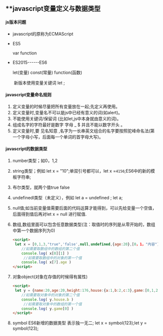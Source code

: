 ## **javascript变量定义与数据类型

#### js版本问题

- javascript的原称为ECMAScript   	

- ES5 

  	var		function 

- ES2015------ES6

  	let(变量)	 	const(常量)		function(函数)		

  ​	新版本使用变量关键词   let ;

#### javascript变量命名规则

1. 定义变量的时候尽量把所有变量放在一起;先定义再使用。
2. 定义变量时,变量名不可以是js中已经有意义的词(如alert)。
3. 不能使用关键词/保留词  (比如let,js中本身就由意义的词)。
4. 组成名字的字符最好是数字 字母 _ $  并且不能以数字开头 。
5. 定义变量时,要 见名知意	,名字为一长串英文组合的名字要按照驼峰命名法(第一个字母小写，后面每一个单词的首字母大写)。

#### **javascript的数据类型**

1. number类型；如0，1,2

2. string类型；例如 let x = "10";单双引号都可以，let x =`4156`;ES6中的新的模板字符串;

3. 布尔类型，就两个值true false

4. undefinedl类型（未定义），例如 let a = undefined ; let a;

5. null值;如当前变量值需要后面的代码运算才能得到，可以先给变量一个空值，后面得到值后再对let x = null 进行赋值.

6. 数组,数组里面可以包含任意数据类型(注：取值时的序列是从零开始的，数组中第一个数据序列为0)

   ```html
   <script>
   	let x = [0,1,3,"true",'false',null,undefined,{age:20},[0，1，"内容"]];
       //如需要取数组中的数组的第二个值
       console.log( x[8][1] )
        //如需要取数组中的对象的第一个值
       console.log( x[7].age )
   </script>
   ```

7. 对象object(对象在存值的时候得有属性)

   ```html
   <script>
   	let y = {name:20,age:20,height:176,house:{a:1,b:2,c:3},game:[0,1,2,3]};
       //如需要取对象中的对象的第二个值
       console.log( y.house.b )
        //如需要取对象中的数组的第一个值
       console.log( y.game[0] )
   </script>
   ```

8. symbol ES6新增的数据类型 表示独一无二; let x = symbol(123);let y = symbol(123);

